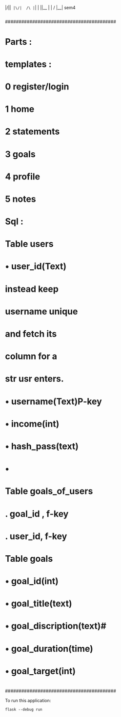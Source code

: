 |\/||`` |\/|  /\ |``|
|  ||__ |  | /  \|__| sem4



##	
#########################################
#					#
#					#
# Parts : 				#
#   					#
# templates : 				#
# 		0 register/login	#
#		1 home			#
#		2 statements		#
#		3 goals			#
#		4 profile		#
#		5 notes			#
#					#
#					#
# Sql : 				#
#	Table users			#
#		• user_id(Text)		#	
#			instead keep 	#
#			username unique	#
#			and fetch its 	#
#			column for a   	#
#			str usr enters.	#
#		• username(Text)P-key	#
#		• income(int)		#
#		• hash_pass(text)	#
#		• 			#
#					#
#	Table goals_of_users		#
#		. goal_id , f-key	#
#		. user_id, f-key	#
#					#
#					#
#					#
#	Table goals			#
#		• goal_id(int)		#
#		• goal_title(text)	#
#		• goal_discription(text)#
#		• goal_duration(time)	#		
#		• goal_target(int)	#
#					#
#					#
#########################################



To run this application:

```
flask --debug run
```


